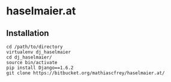 # haselmaier.at
## Installation

    cd /path/to/directory
    virtualenv dj_haselmaier
    cd dj_haselmaier/
    source bin/activate
    pip install Django==1.6.2
    git clone https://bitbucket.org/mathiascfrey/haselmaier.at/
 
